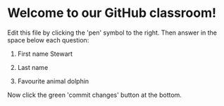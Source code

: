 # Welcome to our GitHub classroom!

Edit this file by clicking the 'pen' symbol to the right.
Then answer in the space below each question:

1. First name
Stewart
2. Last name

3. Favourite animal
dolphin

Now click the green 'commit changes' button at the bottom.

